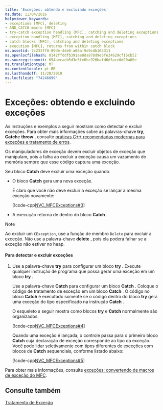 ```yaml
---
title: 'Exceções: obtendo e excluindo exceções'
ms.date: 11/04/2016
helpviewer_keywords:
- exceptions [MFC], deleting
- AND_CATCH macro [MFC]
- try-catch exception handling [MFC], catching and deleting exceptions
- exception handling [MFC], catching and deleting exceptions
- catch blocks [MFC], catching and deleting exceptions
- execution [MFC], returns from within catch block
ms.assetid: 7c233ff0-89de-4de0-a68a-9e9cdb164311
ms.openlocfilehash: 0142ffddfb391ae8da878d9e5fe34629cf16cb52
ms.sourcegitcommit: 654aecaeb5d3e3fe6bc926bafd6d5ace0d20a80e
ms.translationtype: MT
ms.contentlocale: pt-BR
ms.lasthandoff: 11/20/2019
ms.locfileid: "74246699"
---
```

# <a name="exceptions-catching-and-deleting-exceptions"></a>Exceções: obtendo e excluindo exceções

As instruções e exemplos a seguir mostram como detectar e excluir exceções. Para obter mais informações sobre as palavras-chave **try**, **Catch**e **throw** , consulte [práticas C++ recomendadas modernas para exceções e tratamento de erros](../cpp/errors-and-exception-handling-modern-cpp.md).

Os manipuladores de exceção devem excluir objetos de exceção que manipulam, pois a falha ao excluir a exceção causa um vazamento de memória sempre que esse código captura uma exceção.

Seu bloco **Catch** deve excluir uma exceção quando:

- O bloco **Catch** gera uma nova exceção.

   É claro que você não deve excluir a exceção se lançar a mesma exceção novamente:

   [!code-cpp[NVC_MFCExceptions#3](../mfc/codesnippet/cpp/exceptions-catching-and-deleting-exceptions_1.cpp)]

- A execução retorna de dentro do bloco **Catch** .

> [!NOTE]
>  Ao excluir um `CException`, use a função de membro `Delete` para excluir a exceção. Não use a palavra-chave **delete** , pois ela poderá falhar se a exceção não estiver no heap.

#### <a name="to-catch-and-delete-exceptions"></a>Para detectar e excluir exceções

1. Use a palavra-chave **try** para configurar um bloco **try** . Execute qualquer instrução de programa que possa gerar uma exceção em um bloco **try** .

   Use a palavra-chave **Catch** para configurar um bloco **Catch** . Coloque o código de tratamento de exceção em um bloco **Catch** . O código no bloco **Catch** é executado somente se o código dentro do bloco **try** gera uma exceção do tipo especificado na instrução **Catch** .

   O esqueleto a seguir mostra como blocos **try** e **Catch** normalmente são organizados:

   [!code-cpp[NVC_MFCExceptions#4](../mfc/codesnippet/cpp/exceptions-catching-and-deleting-exceptions_2.cpp)]

   Quando uma exceção é lançada, o controle passa para o primeiro bloco **Catch** cuja declaração de exceção corresponde ao tipo da exceção. Você pode lidar seletivamente com tipos diferentes de exceções com blocos de **Catch** sequenciais, conforme listado abaixo:

   [!code-cpp[NVC_MFCExceptions#5](../mfc/codesnippet/cpp/exceptions-catching-and-deleting-exceptions_3.cpp)]

Para obter mais informações, consulte [exceções: convertendo de macros de exceção do MFC](../mfc/exceptions-converting-from-mfc-exception-macros.md).

## <a name="see-also"></a>Consulte também

[Tratamento de Exceção](../mfc/exception-handling-in-mfc.md)
